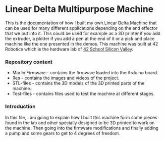 # Linear Delta Multipurpose Machine
This is the documentation of how I built my own Linear Delta Machine that can be used for many different applications depending on the end effector that we put into it. This could be used for example as a 3D printer if you add the extruder, a plotter if you add a pen at the end of it or a pick and place machine like the one presented in the demos. This machine was built at 42 Robotics which is the hardware lab of [42 School Silicon Valley](https://www.42.us.org/).

### Repository content
* Marlin Firmware - contains the firmware loaded into the Arduino board.
* Res - contains the images and videos of the project.
* STL-files - contains the 3D models of the 3D printed parts of the machine.
* Test-files - contains files used to test the machine at different stages.

### Introduction
In this file, I am going to explain how I built this machine form some pieces found in the lab and other specially designed to be 3D printed to work on the machine. Then going into the firmware modifications and finally adding a pump and some gears to get to 4 degrees of freedom.
